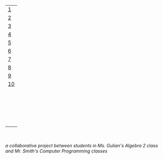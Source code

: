 <table>
  <tr>
   <td>
      <a href="http://alpha.editor.p5js.org/full/SkLkmgzwz">1</a>
   </td>
  </tr>
  <tr>
   <td>
      <a href="http://alpha.editor.p5js.org/full/SkLkmgzwz">2</a>
   </td>
  </tr>
  <tr>
   <td>
      <a href="http://alpha.editor.p5js.org/full/SkLkmgzwz">3</a>
   </td>
  </tr>
  <tr>
   <td>
      <a href="http://alpha.editor.p5js.org/full/BJyVsgGPf">4</a>
   </td>
  </tr>
  <tr>
   <td>
      <a href="">5</a>
   </td>
  </tr>
  <tr>
   <td>
      <a href="">6</a>
   </td>
  </tr>
  <tr>
   <td>
      <a href="">7</a>
   </td>
  </tr>
  <tr>
   <td>
      <a href="">8</a>
   </td>
  </tr>
  <tr>
   <td>
      <a href="">9</a>
   </td>
  </tr>
  <tr>
   <td>
      <a href="">10</a>
   </td>
  </tr>
  <tr>
   <td>
      <a href=""></a>
   </td>
  </tr>
  <tr>
   <td>
      <a href=""></a>
   </td>
  </tr>
  <tr>
   <td>
      <a href=""></a>
   </td>
  </tr>
  <tr>
   <td>
      <a href=""></a>
   </td>
  </tr>
  <tr>
   <td>
      <a href=""></a>
   </td>
  </tr>
  <tr>
   <td>
      <a href=""></a>
   </td>
  </tr>
  <tr>
   <td>
      <a href=""></a>
   </td>
  </tr>
  <tr>
   <td>
      <a href=""></a>
   </td>
  </tr>
  <tr>
   <td>
      <a href=""></a>
   </td>
  </tr>
  <tr>
   <td>
      <a href=""></a>
   </td>
  </tr>
  <tr>
   <td>
      <a href=""></a>
   </td>
  </tr>
  <tr>
   <td>
      <a href=""></a>
   </td>
  </tr>
  <tr>
   <td>
      <a href=""></a>
   </td>
  </tr>
  <tr>
   <td>
      <a href=""></a>
   </td>
  </tr>
  <tr>
   <td>
      <a href=""></a>
   </td>
  </tr>
  <tr>
   <td>
      <a href=""></a>
   </td>
  </tr>
  <tr>
   <td>
      <a href=""></a>
   </td>
  </tr>
  <tr>
   <td>
      <a href=""></a>
   </td>
  </tr>
  <tr>
   <td>
      <a href=""></a>
   </td>
  </tr>
  <tr>
   <td>
      <a href=""></a>
   </td>
  </tr>
</table>

<br>
<br>
<em>a collaborative project between students in Ms. Gulian's Algebra 2 class and Mr. Smith's Computer Programming classes</em>
<br>
<br>

